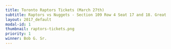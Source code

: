 ```yaml
---
title: Toronto Raptors Tickets (March 27th)
subtitle: Raptors vs Nuggets - Section 109 Row 4 Seat 17 and 18. Great seats not far from half court and only a few rows from the floor.
layout: 2017_default
modal-id: 1
thumbnail: raptors-tickets.png
priority: 1
winner: Bob G. Sr.
---
```

